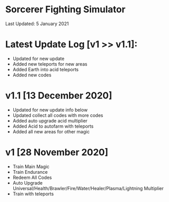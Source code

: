 # Sorcerer Fighting Simulator

Last Updated: 5 January 2021

# Latest Update Log [v1 >> v1.1]:
- Updated for new update
- Added new teleports for new areas
- Added Earth into acid teleports
- Added new codes

# v1.1 [13 December 2020]
- Updated for new update info below
- Updated collect all codes with more codes
- Added auto upgrade acid multiplier
- Added Acid to autofarm with teleports
- Added all new areas for other magic

# v1 [28 November 2020]
- Train Main Magic
- Train Endurance
- Redeem All Codes
- Auto Upgrade Universal/Health/Brawler/Fire/Water/Healer/Plasma/Lightning Multiplier
- Train with teleports